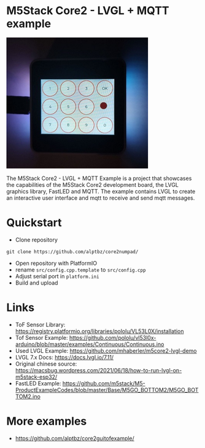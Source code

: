 # M5Stack Core2 - LVGL + MQTT example 

![Picture of Core2 showing GUI](docs/core2numpad.jpg)

The M5Stack Core2 - LVGL + MQTT Example is a project that showcases the capabilities of the M5Stack Core2 development board, the LVGL graphics library, FastLED and MQTT. 
The example contains LVGL to create an interactive user interface and mqtt to receive and send mqtt messages.

# Quickstart
 - Clone repository
```
git clone https://github.com/alptbz/core2numpad/
```
 - Open repository with PlatformIO
 - rename `src/config.cpp.template` to `src/config.cpp`
 - Adjust serial port in `platform.ini`
 - Build and upload

# Links
 - ToF Sensor Library: https://registry.platformio.org/libraries/pololu/VL53L0X/installation
 - Tof Sensor Example: https://github.com/pololu/vl53l0x-arduino/blob/master/examples/Continuous/Continuous.ino
 - Used LVGL Example: https://github.com/mhaberler/m5core2-lvgl-demo
 - LVGL 7.x Docs: https://docs.lvgl.io/7.11/
 - Original chinese source: https://macsbug.wordpress.com/2021/06/18/how-to-run-lvgl-on-m5stack-esp32/
 - FastLED Example: https://github.com/m5stack/M5-ProductExampleCodes/blob/master/Base/M5GO_BOTTOM2/M5GO_BOTTOM2.ino

# More examples
 - https://github.com/alptbz/core2guitofexample/